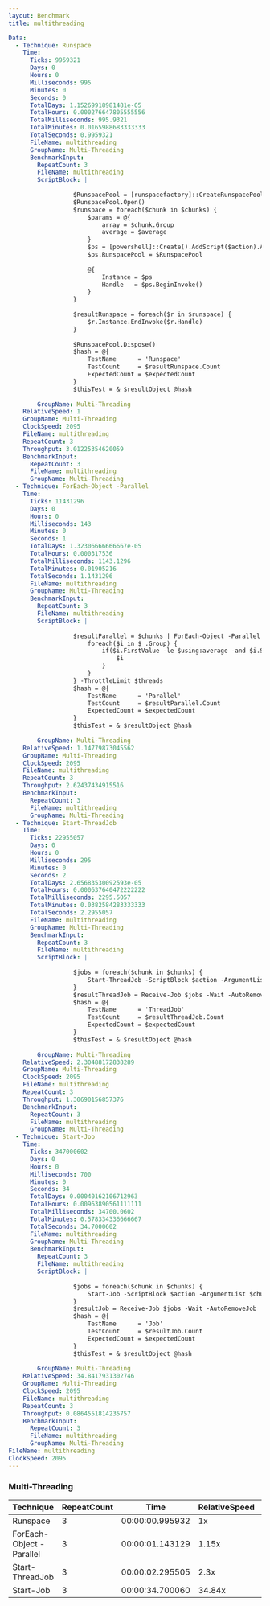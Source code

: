 ```yaml
---
layout: Benchmark
title: multithreading

Data: 
  - Technique: Runspace
    Time: 
      Ticks: 9959321
      Days: 0
      Hours: 0
      Milliseconds: 995
      Minutes: 0
      Seconds: 0
      TotalDays: 1.15269918981481e-05
      TotalHours: 0.000276647805555556
      TotalMilliseconds: 995.9321
      TotalMinutes: 0.0165988683333333
      TotalSeconds: 0.9959321
      FileName: multithreading
      GroupName: Multi-Threading
      BenchmarkInput: 
        RepeatCount: 3
        FileName: multithreading
        ScriptBlock: |
          
                  $RunspacePool = [runspacefactory]::CreateRunspacePool(1, $threads)
                  $RunspacePool.Open()
                  $runspace = foreach($chunk in $chunks) {
                      $params = @{
                          array = $chunk.Group
                          average = $average
                      }
                      $ps = [powershell]::Create().AddScript($action).AddParameters($params)
                      $ps.RunspacePool = $RunspacePool
          
                      @{
                          Instance = $ps
                          Handle   = $ps.BeginInvoke()
                      }
                  }
          
                  $resultRunspace = foreach($r in $runspace) {
                      $r.Instance.EndInvoke($r.Handle)
                  }
          
                  $RunspacePool.Dispose()
                  $hash = @{
                      TestName      = 'Runspace'
                      TestCount     = $resultRunspace.Count
                      ExpectedCount = $expectedCount
                  }
                  $thisTest = & $resultObject @hash        
              
        GroupName: Multi-Threading
    RelativeSpeed: 1
    GroupName: Multi-Threading
    ClockSpeed: 2095
    FileName: multithreading
    RepeatCount: 3
    Throughput: 3.01225354620059
    BenchmarkInput: 
      RepeatCount: 3
      FileName: multithreading
      GroupName: Multi-Threading
  - Technique: ForEach-Object -Parallel
    Time: 
      Ticks: 11431296
      Days: 0
      Hours: 0
      Milliseconds: 143
      Minutes: 0
      Seconds: 1
      TotalDays: 1.32306666666667e-05
      TotalHours: 0.000317536
      TotalMilliseconds: 1143.1296
      TotalMinutes: 0.01905216
      TotalSeconds: 1.1431296
      FileName: multithreading
      GroupName: Multi-Threading
      BenchmarkInput: 
        RepeatCount: 3
        FileName: multithreading
        ScriptBlock: |
          
                  $resultParallel = $chunks | ForEach-Object -Parallel {
                      foreach($i in $_.Group) {
                          if($i.FirstValue -le $using:average -and $i.SecondValue % 2) {
                              $i
                          }
                      }
                  } -ThrottleLimit $threads
                  $hash = @{
                      TestName      = 'Parallel'
                      TestCount     = $resultParallel.Count
                      ExpectedCount = $expectedCount
                  }
                  $thisTest = & $resultObject @hash        
              
        GroupName: Multi-Threading
    RelativeSpeed: 1.14779873045562
    GroupName: Multi-Threading
    ClockSpeed: 2095
    FileName: multithreading
    RepeatCount: 3
    Throughput: 2.62437434915516
    BenchmarkInput: 
      RepeatCount: 3
      FileName: multithreading
      GroupName: Multi-Threading
  - Technique: Start-ThreadJob
    Time: 
      Ticks: 22955057
      Days: 0
      Hours: 0
      Milliseconds: 295
      Minutes: 0
      Seconds: 2
      TotalDays: 2.65683530092593e-05
      TotalHours: 0.000637640472222222
      TotalMilliseconds: 2295.5057
      TotalMinutes: 0.0382584283333333
      TotalSeconds: 2.2955057
      FileName: multithreading
      GroupName: Multi-Threading
      BenchmarkInput: 
        RepeatCount: 3
        FileName: multithreading
        ScriptBlock: |
          
                  $jobs = foreach($chunk in $chunks) {
                      Start-ThreadJob -ScriptBlock $action -ArgumentList $chunk.Group, $average -ThrottleLimit $threads
                  }
                  $resultThreadJob = Receive-Job $jobs -Wait -AutoRemoveJob
                  $hash = @{
                      TestName      = 'ThreadJob'
                      TestCount     = $resultThreadJob.Count
                      ExpectedCount = $expectedCount
                  }
                  $thisTest = & $resultObject @hash        
              
        GroupName: Multi-Threading
    RelativeSpeed: 2.30488172838289
    GroupName: Multi-Threading
    ClockSpeed: 2095
    FileName: multithreading
    RepeatCount: 3
    Throughput: 1.30690156857376
    BenchmarkInput: 
      RepeatCount: 3
      FileName: multithreading
      GroupName: Multi-Threading
  - Technique: Start-Job
    Time: 
      Ticks: 347000602
      Days: 0
      Hours: 0
      Milliseconds: 700
      Minutes: 0
      Seconds: 34
      TotalDays: 0.00040162106712963
      TotalHours: 0.00963890561111111
      TotalMilliseconds: 34700.0602
      TotalMinutes: 0.578334336666667
      TotalSeconds: 34.7000602
      FileName: multithreading
      GroupName: Multi-Threading
      BenchmarkInput: 
        RepeatCount: 3
        FileName: multithreading
        ScriptBlock: |
          
                  $jobs = foreach($chunk in $chunks) {
                      Start-Job -ScriptBlock $action -ArgumentList $chunk.Group, $average
                  }
                  $resultJob = Receive-Job $jobs -Wait -AutoRemoveJob
                  $hash = @{
                      TestName      = 'Job'
                      TestCount     = $resultJob.Count
                      ExpectedCount = $expectedCount
                  }
                  $thisTest = & $resultObject @hash        
              
        GroupName: Multi-Threading
    RelativeSpeed: 34.8417931302746
    GroupName: Multi-Threading
    ClockSpeed: 2095
    FileName: multithreading
    RepeatCount: 3
    Throughput: 0.0864551814235757
    BenchmarkInput: 
      RepeatCount: 3
      FileName: multithreading
      GroupName: Multi-Threading
FileName: multithreading
ClockSpeed: 2095
---
```



### Multi-Threading


|Technique               |RepeatCount|Time           |RelativeSpeed|Throughput|
|------------------------|-----------|---------------|-------------|----------|
|Runspace                |3          |00:00:00.995932|1x           |3.01/s    |
|ForEach-Object -Parallel|3          |00:00:01.143129|1.15x        |2.62/s    |
|Start-ThreadJob         |3          |00:00:02.295505|2.3x         |1.31/s    |
|Start-Job               |3          |00:00:34.700060|34.84x       |0.09/s    |
